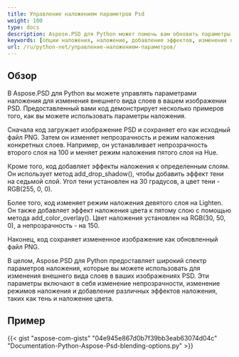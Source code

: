 ```yaml
---
title: Управление наложением параметров Psd
weight: 100
type: docs
description: Aspose.PSD для Python может помочь вам обновить параметры наложения с помощью простого кода.
keywords: [опции наложения, наложение, добавление эффектов, изменение непрозрачности, изменение цвета тени, добавление тени, psd api, python, образец кода]
url: /ru/python-net/управление-наложением-параметров/
---
```


## **Обзор**
В Aspose.PSD для Python вы можете управлять параметрами наложения для изменения внешнего вида слоев в вашем изображении PSD. Предоставленный вами код демонстрирует несколько примеров того, как вы можете использовать параметры наложения.

Сначала код загружает изображение PSD и сохраняет его как исходный файл PNG. Затем он изменяет непрозрачность и режим наложения конкретных слоев. Например, он устанавливает непрозрачность второго слоя на 100 и меняет режим наложения пятого слоя на Hue.

Кроме того, код добавляет эффекты наложения к определенным слоям. Он использует метод add_drop_shadow(), чтобы добавить эффект тени на седьмой слой. Угол тени установлен на 30 градусов, а цвет тени - RGB(255, 0, 0).

Более того, код изменяет режим наложения девятого слоя на Lighten. Он также добавляет эффект наложения цвета к пятому слою с помощью метода add_color_overlay(). Цвет наложения установлен на RGB(30, 50, 0), а непрозрачность - на 150.

Наконец, код сохраняет измененное изображение как обновленный файл PNG.

В целом, Aspose.PSD для Python предоставляет широкий спектр параметров наложения, которые вы можете использовать для изменения внешнего вида слоев в ваших изображениях PSD. Эти параметры включают в себя изменение непрозрачности, изменение режимов наложения и добавление различных эффектов наложения, таких как тень и наложение цвета.

## **Пример**
{{< gist "aspose-com-gists" "04e945e867d0b7f39bb3eab63074d04c" "Documentation-Python-Aspose-Psd-blending-options.py" >}}
